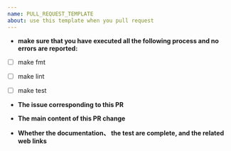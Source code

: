 ```yaml
---
name: PULL_REQUEST_TEMPLATE     
about: use this template when you pull request 
---
```

* **make sure that you have executed all the following process and no errors are reported:**
- [ ] make fmt
- [ ] make lint 
- [ ] make test


* **The issue corresponding to this PR** 



* **The main content of this PR change** 



* **Whether the documentation、 the test are complete, and the related web links**


